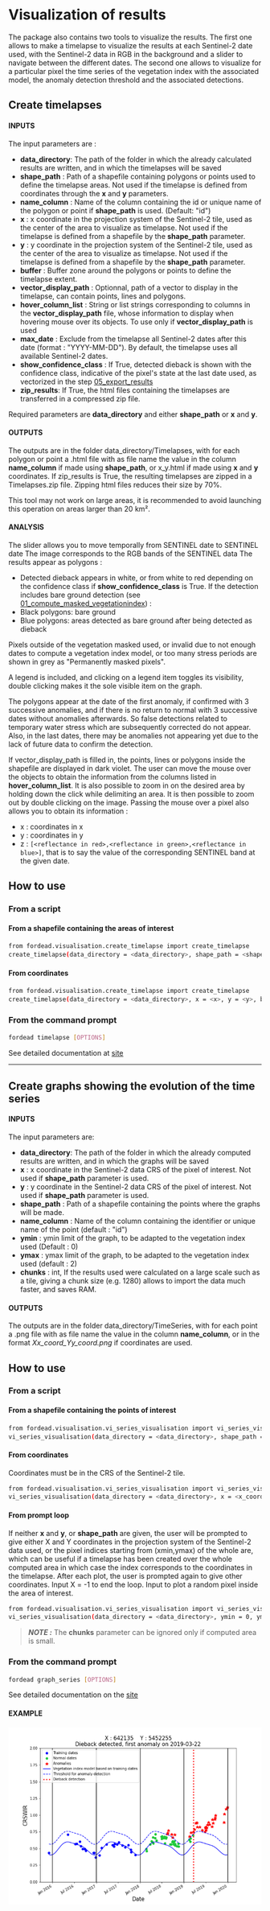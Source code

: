 # Visualization of results
The package also contains two tools to visualize the results. The first one allows to make a timelapse to visualize the results at each Sentinel-2 date used, with the Sentinel-2 data in RGB in the background and a slider to navigate between the different dates.
The second one allows to visualize for a particular pixel the time series of the vegetation index with the associated model, the anomaly detection threshold and the associated detections.

## Create timelapses
#### INPUTS
The input parameters are :

- **data_directory**: The path of the folder in which the already calculated results are written, and in which the timelapses will be saved
- **shape_path** : Path of a shapefile containing polygons or points used to define the timelapse areas. Not used if the timelapse is defined from coordinates through the **x** and **y** parameters.
- **name_column** : Name of the column containing the id or unique name of the polygon or point if **shape_path** is used. (Default: "id")
- **x** : x coordinate in the projection system of the Sentinel-2 tile, used as the center of the area to visualize as timelapse. Not used if the timelapse is defined from a shapefile by the **shape_path** parameter.
- **y** : y coordinate in the projection system of the Sentinel-2 tile, used as the center of the area to visualize as timelapse. Not used if the timelapse is defined from a shapefile by the **shape_path** parameter.
- **buffer** : Buffer zone around the polygons or points to define the timelapse extent.
- **vector_display_path** : Optionnal, path of a vector to display in the timelapse, can contain points, lines and polygons.
- **hover_column_list** : String or list strings corresponding to columns in the **vector_display_path** file, whose information to display when hovering mouse over its objects. To use only if **vector_display_path** is used
- **max_date** : Exclude from the timelapse all Sentinel-2 dates after this date (format : "YYYY-MM-DD"). By default, the timelapse uses all available Sentinel-2 dates.
- **show_confidence_class** : If True, detected dieback is shown with the confidence class, indicative of the pixel's state at the last date used, as vectorized in the step [05_export_results](https://fordead.gitlab.io/fordead_package/docs/user_guides/english/05_export_results/)
- **zip_results**: If True, the html files containing the timelapses are transferred in a compressed zip file.

Required parameters are **data_directory** and either **shape_path** or **x** and **y**.

#### OUTPUTS
The outputs are in the folder data_directory/Timelapses, with for each polygon or point a .html file with as file name the value in the column **name_column** if made using **shape_path**, or x_y.html if made using **x** and **y** coordinates.
If zip_results is True, the resulting timelapses are zipped in a Timelapses.zip file. Zipping html files reduces their size by 70%.

This tool may not work on large areas, it is recommended to avoid launching this operation on areas larger than 20 km².

#### ANALYSIS
The slider allows you to move temporally from SENTINEL date to SENTINEL date
The image corresponds to the RGB bands of the SENTINEL data
The results appear as polygons :
- Detected dieback appears in white, or from white to red depending on the confidence class if **show_confidence_class** is True.
If the detection includes bare ground detection (see [01_compute_masked_vegetationindex](https://fordead.gitlab.io/fordead_package/docs/user_guides/english/01_compute_masked_vegetationindex/)) :
- Black polygons: bare ground
- Blue polygons: areas detected as bare ground after being detected as dieback

Pixels outside of the vegetation masked used, or invalid due to not enough dates to compute a vegetation index model, or too many stress periods are shown  in grey as "Permanently masked pixels".

A legend is included, and clicking on a legend item toggles its visibility, double clicking makes it the sole visible item on the graph.

The polygons appear at the date of the first anomaly, if confirmed with 3 successive anomalies, and if there is no return to normal with 3 successive dates without anomalies afterwards. So false detections related to temporary water stress which are subsequently corrected do not appear. Also, in the last dates, there may be anomalies not appearing yet due to the lack of future data to confirm the detection.

If vector_display_path is filled in, the points, lines or polygons inside the shapefile are displayed in dark violet. The user can move the mouse over the objects to obtain the information from the columns listed in **hover_column_list**.
It is also possible to zoom in on the desired area by holding down the click while delimiting an area. It is then possible to zoom out by double clicking on the image. Passing the mouse over a pixel also allows you to obtain its information :

- x : coordinates in x
- y : coordinates in y
- z : `[<reflectance in red>,<reflectance in green>,<reflectance in blue>]`, that is to say the value of the corresponding SENTINEL band at the given date.

## How to use
### From a script
#### From a shapefile containing the areas of interest
```bash
from fordead.visualisation.create_timelapse import create_timelapse
create_timelapse(data_directory = <data_directory>, shape_path = <shape_path>, buffer = 100, name_column = "id")
```
#### From coordinates
```bash
from fordead.visualisation.create_timelapse import create_timelapse
create_timelapse(data_directory = <data_directory>, x = <x>, y = <y>, buffer = 100)
```
### From the command prompt
```bash
fordead timelapse [OPTIONS]
```
See detailed documentation at [site](https://fordead.gitlab.io/fordead_package/docs/cli/#fordead-timelapse)

***

## Create graphs showing the evolution of the time series
#### INPUTS
The input parameters are:

- **data_directory**: The path of the folder in which the already computed results are written, and in which the graphs will be saved
- **x** : x coordinate in the Sentinel-2 data CRS of the pixel of interest. Not used if **shape_path** parameter is used.
- **y** : y coordinate in the Sentinel-2 data CRS of the pixel of interest. Not used if **shape_path** parameter is used.
- **shape_path** : Path of a shapefile containing the points where the graphs will be made.
- **name_column** : Name of the column containing the identifier or unique name of the point (default : "id")
- **ymin** : ymin limit of the graph, to be adapted to the vegetation index used (Default : 0)
- **ymax** : ymax limit of the graph, to be adapted to the vegetation index used (default : 2)
- **chunks** : int, If the results used were calculated on a large scale such as a tile, giving a chunk size (e.g. 1280)  allows to import the data much faster, and saves RAM.

#### OUTPUTS
The outputs are in the folder data_directory/TimeSeries, with for each point a .png file with as file name the value in the column **name_column**, or in the format *Xx_coord_Yy_coord.png* if coordinates are used.

## How to use
### From a script
#### From a shapefile containing the points of interest
```bash
from fordead.visualisation.vi_series_visualisation import vi_series_visualisation
vi_series_visualisation(data_directory = <data_directory>, shape_path = <shape_path>, name_column = "id", ymin = 0, ymax = 2, chunks = 100)
```
#### From coordinates
Coordinates must be in the CRS of the Sentinel-2 tile.
```bash
from fordead.visualisation.vi_series_visualisation import vi_series_visualisation
vi_series_visualisation(data_directory = <data_directory>, x = <x_coord>, y = <y_coord>, ymin = 0, ymax = 2, chunks = 100)
```

#### From prompt loop
If neither **x** and **y**, or **shape_path** are given, the user will be prompted to give either X and Y coordinates in the projection system of the Sentinel-2 data used, or the pixel indices starting from (xmin,ymax) of the whole are, which can be useful if a timelapse has been created over the whole computed area in which case the index corresponds to the coordinates in the timelapse.
After each plot, the user is prompted again to give other coordinates. Input X = -1 to end the loop. Input <ENTER> to plot a random pixel inside the area of interest.

```bash
from fordead.visualisation.vi_series_visualisation import vi_series_visualisation
vi_series_visualisation(data_directory = <data_directory>, ymin = 0, ymax = 2, chunks = 100)
```

> **_NOTE :_** The **chunks** parameter can be ignored only if computed area is small.

### From the command prompt
```bash
fordead graph_series [OPTIONS]
```
See detailed documentation on the [site](https://fordead.gitlab.io/fordead_package/docs/cli/#fordead-graph_series)

#### EXAMPLE
![anomaly_detection_X642135_Y5452255](Diagrams/anomaly_detection_X642135_Y5452255.png "anomaly_detection_X642135_Y5452255")